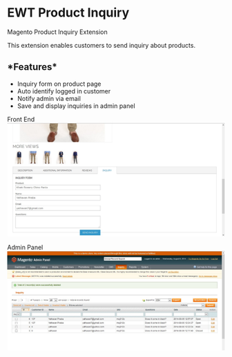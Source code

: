 EWT Product Inquiry
===========

Magento Product Inquiry Extension

This extension enables customers to send inquiry about products.

<h2>*Features*</h2>
<ul>
<li>Inquiry form on product page</li>
<li>Auto identify logged in customer</li>
<li>Notify admin via email</li>
<li>Save and display inquiries in admin panel</li>
</ul>

Front End
<img src="front-end.jpg" alt="Front End" />

Admin Panel
<img src="admin-panel.jpg" alt="Admin Panel" />
